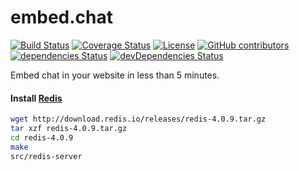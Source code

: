 # embed.chat

[![Build Status](https://travis-ci.org/super3/chat.svg?branch=master)](https://travis-ci.org/super3/chat)
[![Coverage Status](https://coveralls.io/repos/github/super3/chat/badge.svg?branch=master)](https://coveralls.io/github/super3/chat?branch=master)
[![License](https://img.shields.io/badge/license-AGPLv3-blue.svg?label=license)](https://github.com/Storj/super3/chat/blob/master/LICENSE)
[![GitHub contributors](https://img.shields.io/github/contributors/super3/chat.svg)](https://gitHub.com//super3/chat/graphs/contributors/)
[![dependencies Status](https://david-dm.org/super3/chat/status.svg)](https://david-dm.org/super3/chat)
[![devDependencies Status](https://david-dm.org/super3/chat/dev-status.svg)](https://david-dm.org/super3/chat?type=dev)

Embed chat in your website in less than 5 minutes.

#### Install [Redis](https://redis.io/)
```bash
wget http://download.redis.io/releases/redis-4.0.9.tar.gz
tar xzf redis-4.0.9.tar.gz
cd redis-4.0.9
make
src/redis-server
```
